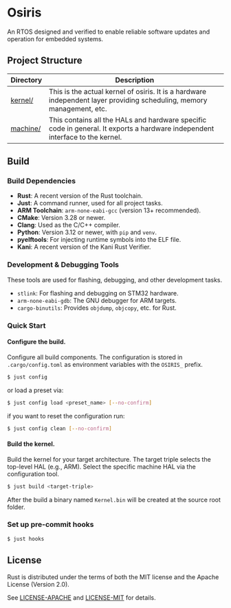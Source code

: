 
# Osiris
An RTOS designed and verified to enable reliable software updates and operation for embedded systems.


## Project Structure

| Directory | Description |
|-----------|-------------|
| [kernel/](kernel/) | This is the actual kernel of osiris. It is a hardware independent layer providing scheduling, memory management, etc. |
| [machine/](machine/) | This contains all the HALs and hardware specific code in general. It exports a hardware independent interface to the kernel. |

## Build

### Build Dependencies
*   **Rust**: A recent version of the Rust toolchain.
*   **Just**: A command runner, used for all project tasks.
*   **ARM Toolchain**: `arm-none-eabi-gcc` (version 13+ recommended).
*   **CMake**: Version 3.28 or newer.
*   **Clang**: Used as the C/C++ compiler.
*   **Python**: Version 3.12 or newer, with `pip` and `venv`.
*   **pyelftools**: For injecting runtime symbols into the ELF file.
*   **Kani**: A recent version of the Kani Rust Verifier.

### Development & Debugging Tools
These tools are used for flashing, debugging, and other development tasks.
*   `stlink`: For flashing and debugging on STM32 hardware.
*   `arm-none-eabi-gdb`: The GNU debugger for ARM targets.
*   `cargo-binutils`: Provides `objdump`, `objcopy`, etc. for Rust.

### Quick Start

#### **Configure the build.**  
Configure all build components. The configuration is stored in `.cargo/config.toml` as environment variables with the `OSIRIS_` prefix.

```sh
$ just config
```

or load a preset via:

```sh
$ just config load <preset_name> [--no-confirm]
```

if you want to reset the configuration run:

```sh
$ just config clean [--no-confirm]
```

#### **Build the kernel.** 
Build the kernel for your target architecture. The target triple selects the top-level HAL (e.g., ARM). Select the specific machine HAL via the configuration tool.

```sh
$ just build <target-triple>
```

After the build a binary named ```Kernel.bin``` will be created at the source root folder.

### Set up pre-commit hooks

```sh
$ just hooks
```

## License

Rust is distributed under the terms of both the MIT license and the Apache License (Version 2.0).

See [LICENSE-APACHE](LICENSE_APACHE) and [LICENSE-MIT](LICENSE-MIT) for details.
